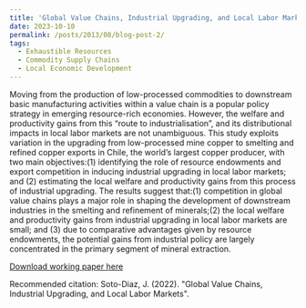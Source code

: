 ```yaml
---
title: 'Global Value Chains, Industrial Upgrading, and Local Labor Markets'
date: 2023-10-10
permalink: /posts/2013/08/blog-post-2/
tags:
  - Exhaustible Resources
  - Commodity Supply Chains
  - Local Economic Development
---
```


Moving from the production of low-processed commodities to downstream basic manufacturing activities within a value chain is a popular policy strategy in emerging resource-rich economies. However, the welfare and productivity gains from this “route to industrialisation”, and its distributional impacts in local labor markets are not unambiguous. This study exploits variation in the upgrading from low-processed mine copper to smelting and refined copper exports in Chile, the world’s largest copper producer, with two main objectives:(1) identifying the role of resource endowments and export competition in inducing industrial upgrading in local labor markets; and (2) estimating the local welfare and productivity gains from this process of industrial upgrading. The results suggest that:(1) competition in global value chains plays a major role in shaping the development of downstream industries in the smelting and refinement of minerals;(2) the local welfare and productivity gains from industrial upgrading in local labor markets are small; and (3) due to comparative advantages given by resource endowments, the potential gains from industrial policy are largely concentrated in the primary segment of mineral extraction.

[Download working paper here](https://papers.ssrn.com/sol3/papers.cfm?abstract_id=4606246)

Recommended citation: Soto-Diaz, J. (2022). "Global Value Chains, Industrial Upgrading, and Local Labor Markets". 




